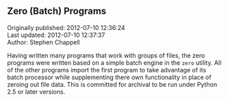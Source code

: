 ## Zero (Batch) Programs  
Originally published: 2012-07-10 12:36:24  
Last updated: 2012-07-10 12:37:37  
Author: Stephen Chappell  
  
Having written many programs that work with groups of files, the zero programs were written based on a simple batch engine in the `zero` utility. All of the other programs import the first program to take advantage of its batch processor while supplementing there own functionality in place of zeroing out file data. This is committed for archival to be run under Python 2.5 or later versions.